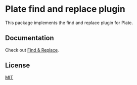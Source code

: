 # Plate find and replace plugin

This package implements the find and replace plugin for Plate.

## Documentation

Check out [Find & Replace](https://platejs.org/docs/find-replace).

## License

[MIT](../../LICENSE)
